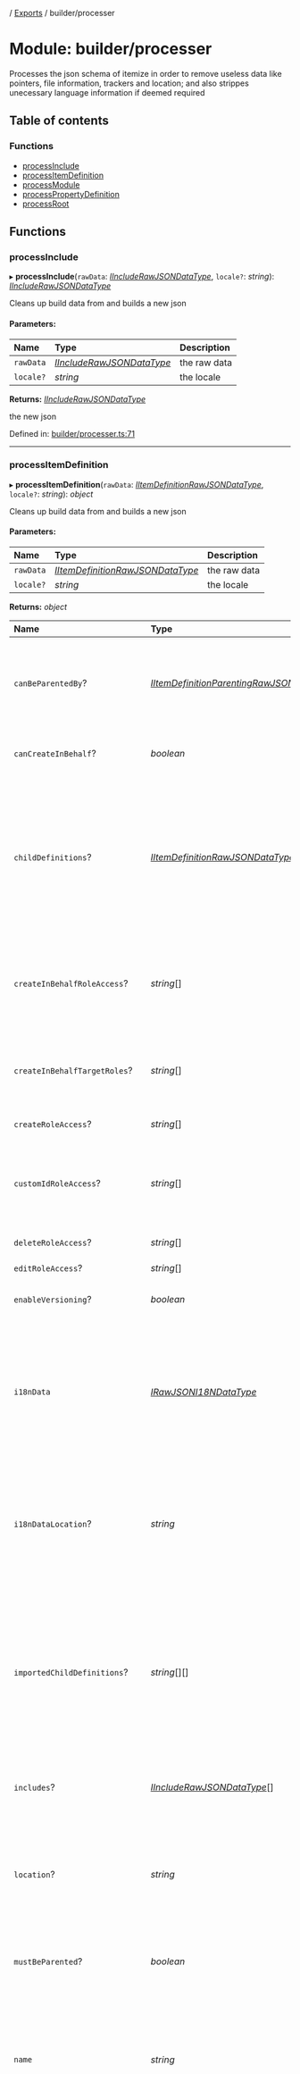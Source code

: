 [](../README.md) / [Exports](../modules.md) / builder/processer

# Module: builder/processer

Processes the json schema of itemize in order to remove useless data
like pointers, file information, trackers and location; and also strippes
unecessary language information if deemed required

## Table of contents

### Functions

- [processInclude](builder_processer.md#processinclude)
- [processItemDefinition](builder_processer.md#processitemdefinition)
- [processModule](builder_processer.md#processmodule)
- [processPropertyDefinition](builder_processer.md#processpropertydefinition)
- [processRoot](builder_processer.md#processroot)

## Functions

### processInclude

▸ **processInclude**(`rawData`: [*IIncludeRawJSONDataType*](../interfaces/base_root_module_itemdefinition_include.iincluderawjsondatatype.md), `locale?`: *string*): [*IIncludeRawJSONDataType*](../interfaces/base_root_module_itemdefinition_include.iincluderawjsondatatype.md)

Cleans up build data from
and builds a new json

#### Parameters:

Name | Type | Description |
:------ | :------ | :------ |
`rawData` | [*IIncludeRawJSONDataType*](../interfaces/base_root_module_itemdefinition_include.iincluderawjsondatatype.md) | the raw data   |
`locale?` | *string* | the locale   |

**Returns:** [*IIncludeRawJSONDataType*](../interfaces/base_root_module_itemdefinition_include.iincluderawjsondatatype.md)

the new json

Defined in: [builder/processer.ts:71](https://github.com/onzag/itemize/blob/11a98dec/builder/processer.ts#L71)

___

### processItemDefinition

▸ **processItemDefinition**(`rawData`: [*IItemDefinitionRawJSONDataType*](../interfaces/base_root_module_itemdefinition.iitemdefinitionrawjsondatatype.md), `locale?`: *string*): *object*

Cleans up build data from
and builds a new json

#### Parameters:

Name | Type | Description |
:------ | :------ | :------ |
`rawData` | [*IItemDefinitionRawJSONDataType*](../interfaces/base_root_module_itemdefinition.iitemdefinitionrawjsondatatype.md) | the raw data   |
`locale?` | *string* | the locale   |

**Returns:** *object*

Name | Type | Description |
:------ | :------ | :------ |
`canBeParentedBy`? | [*IItemDefinitionParentingRawJSONDataType*](../interfaces/base_root_module_itemdefinition.iitemdefinitionparentingrawjsondatatype.md)[] | Whether it can be parented by other item definitions, these represent a list of rules   |
`canCreateInBehalf`? | *boolean* | Whether an user role can create in behalf   |
`childDefinitions`? | [*IItemDefinitionRawJSONDataType*](../interfaces/base_root_module_itemdefinition.iitemdefinitionrawjsondatatype.md)[] | The actual child definitions that this item definition contains this is appended during process as an array of this same object aka it recurses as a tree   |
`createInBehalfRoleAccess`? | *string*[] | A list of roles of which this item definition is allowed to be used to create in behalf   |
`createInBehalfTargetRoles`? | *string*[] | A list of roles which the item definition is allowed to create in behalf to   |
`createRoleAccess`? | *string*[] | Create role permissions   |
`customIdRoleAccess`? | *string*[] | A list of roles which this item definition is allowed to be used to make custom ids   |
`deleteRoleAccess`? | *string*[] | Delete role permissions   |
`editRoleAccess`? | *string*[] | Edit role permissions   |
`enableVersioning`? | *boolean* | Whether versioning is enabled   |
`i18nData` | [*IRawJSONI18NDataType*](../interfaces/base_root_module.irawjsoni18ndatatype.md) | The i18n data that is attached to that item definition it also doesn't exist in the unprocessed data but comes from the properties file   |
`i18nDataLocation`? | *string* | Also stripped after processed, represents the file location for the i18n properties file   |
`importedChildDefinitions`? | *string*[][] | This gets added during the building process and represents the list of imported definitions that exist within the module and are used for includes these are paths   |
`includes`? | [*IIncludeRawJSONDataType*](../interfaces/base_root_module_itemdefinition_include.iincluderawjsondatatype.md)[] | The includes exist within the item definition   |
`location`? | *string* | Location only exists during the building process and it's stripped and represents the file location the file is   |
`mustBeParented`? | *boolean* | Whether it actually must always be parented   |
`name` | *string* | The name doesn't exist within the raw unprocessed data but it's added and it's equal to the file name or the folder name in case of index.json   |
`ownerIsObjectId`? | *boolean* | This only really makes sense in the user case and it basically shifts the ownership of the object to be its id rather than its created_by attribute   |
`ownerReadRoleAccess`? | *string*[] | If a role doesn't fit the criteria specified in the list the owner of a given item cannot truly be read and the created_by field becomes the unspecified owner   |
`parentingRoleAccess`? | *string*[] | A list of roles who have access to parenting   |
`pointers`? | *any* | The pointers come during the parsing method and are stripped as well after built and it's used to create tracebacks from the raw data   |
`policies`? | [*IPoliciesRawJSONDataType*](../interfaces/base_root_module_itemdefinition.ipoliciesrawjsondatatype.md) | the policies in the raw json form as they are specified in the unprocessed file   |
`properties`? | [*IPropertyDefinitionRawJSONDataType*](../interfaces/base_root_module_itemdefinition_propertydefinition.ipropertydefinitionrawjsondatatype.md)[] | The properties represent the list of properties it has   |
`raw`? | *string* | This is the raw content of the file the pointers came from and it's also stripped after built is done   |
`readRoleAccess`? | *string*[] | Read role permissions   |
`requestLimiters`? | [*IRequestLimitersType*](../interfaces/base_root.irequestlimiterstype.md) | the request limiters   |
`searchRoleAccess`? | *string*[] | Permissions for search purposes   |
`searchable`? | *boolean* | Whether the item definition is searchable, when a module is searchable and the item definition is not, the module precedes   |
`type` | *item* | Basic type   |
`versionIsCountry`? | *boolean* | Whether the version can be a country   |
`versionIsLanguage`? | *boolean* | Whether the version can be a language   |
`versionIsLanguageAndCountry`? | *boolean* | Whether the version can be a country language concat pair such as en-US or fi-FI   |
`versioningRoleAccess`? | *string*[] | The roles that are allowed to do versioning   |

the new json

Defined in: [builder/processer.ts:29](https://github.com/onzag/itemize/blob/11a98dec/builder/processer.ts#L29)

___

### processModule

▸ **processModule**(`rawData`: [*IModuleRawJSONDataType*](../interfaces/base_root_module.imodulerawjsondatatype.md), `locale?`: *string*): *object*

Cleans up build data from
and builds a new json

#### Parameters:

Name | Type | Description |
:------ | :------ | :------ |
`rawData` | [*IModuleRawJSONDataType*](../interfaces/base_root_module.imodulerawjsondatatype.md) | the raw data   |
`locale?` | *string* | the locale   |

**Returns:** *object*

Name | Type | Description |
:------ | :------ | :------ |
`children` | ([*IItemDefinitionRawJSONDataType*](../interfaces/base_root_module_itemdefinition.iitemdefinitionrawjsondatatype.md) \| [*IModuleRawJSONDataType*](../interfaces/base_root_module.imodulerawjsondatatype.md))[] | the children either module or item definition as found during the folder search   |
`flagRoleAccess`? | *string*[] | The roles that have flagging capabilities over the item definitions of this module, if not specified defaults to anyone logged, flagging only exists at module level and affects all the children   |
`i18nData` | [*IRawJSONI18NDataType*](../interfaces/base_root_module.irawjsoni18ndatatype.md) | The internationalization data   |
`i18nDataLocation`? | *string* | Also stripped after processed, represents the file location for the i18n properties file   |
`location`? | *string* | Location only exists during the building process and it's stripped and represents the file location the file is   |
`maxSearchRecords`? | *number* | Affects both the module and item definition, this determines the amount of match results that can be retrieved at once, if not specified fallbacks to MAX_SEARCH_RECORDS_DEFAULT   |
`maxSearchResults`? | *number* | Affects both the module and the item definition, this determines how big the page of requested values can be, for the limit and offset, it also determines the size of GET_LIST query requests as well that should give a value that is less or equal to this amount, the default for this value is MAX_SEARCH_RESULTS_DEFAULT   |
`modRoleAccess`? | *string*[] | The roles that have moderation capabilities over the item definitions under this module modding only exist at module level as well   |
`name` | *string* | The name of the file that now becomes a property   |
`pointers`? | *any* | The pointers come during the parsing method and are stripped as well after built and it's used to create tracebacks from the raw data   |
`propExtLocation`? | *string* | The prop extensions file location for the module, also stripped   |
`propExtPointers`? | *any* | The prop extensions pointers for use within the tracebacks during the build process, stripped down after done   |
`propExtRaw`? | *string* | The prop extensions raw file source, stripped down as well   |
`propExtensions`? | [*IPropertyDefinitionRawJSONDataType*](../interfaces/base_root_module_itemdefinition_propertydefinition.ipropertydefinitionrawjsondatatype.md)[] | The prop extensions properties that this modules gives to all the item definitions   |
`raw`? | *string* | This is the raw content of the file the pointers came from and it's also stripped after built is done   |
`readRoleAccess`? | *string*[] | The read role access   |
`requestLimiters`? | [*IRequestLimitersType*](../interfaces/base_root.irequestlimiterstype.md) | And AND request limiter is a very powerful one as this would ensure the creation of database indexes that will match and speed up these searches createdAt creates a limiter that requests any search to contain created_at createdBy creates a limiter that requests any search to contain created_by parenting requests for a parent and custom adds to custom properties that will be required at module level, these are basically args And AND index will ensure to add an ordered btree index to these   |
`searchRoleAccess`? | *string*[] | The search role access   |
`searchable`? | *boolean* | Whether the module, and only the module itself is searchable   |
`type` | *module* | The type is module   |

the new json

Defined in: [builder/processer.ts:115](https://github.com/onzag/itemize/blob/11a98dec/builder/processer.ts#L115)

___

### processPropertyDefinition

▸ **processPropertyDefinition**(`rawData`: [*IPropertyDefinitionRawJSONDataType*](../interfaces/base_root_module_itemdefinition_propertydefinition.ipropertydefinitionrawjsondatatype.md), `locale?`: *string*): [*IPropertyDefinitionRawJSONDataType*](../interfaces/base_root_module_itemdefinition_propertydefinition.ipropertydefinitionrawjsondatatype.md)

#### Parameters:

Name | Type |
:------ | :------ |
`rawData` | [*IPropertyDefinitionRawJSONDataType*](../interfaces/base_root_module_itemdefinition_propertydefinition.ipropertydefinitionrawjsondatatype.md) |
`locale?` | *string* |

**Returns:** [*IPropertyDefinitionRawJSONDataType*](../interfaces/base_root_module_itemdefinition_propertydefinition.ipropertydefinitionrawjsondatatype.md)

Defined in: [builder/processer.ts:90](https://github.com/onzag/itemize/blob/11a98dec/builder/processer.ts#L90)

___

### processRoot

▸ **processRoot**(`rawData`: [*IRootRawJSONDataType*](../interfaces/base_root.irootrawjsondatatype.md), `locale?`: *string*): *object*

Cleans up build data from
and builds a new json

#### Parameters:

Name | Type | Description |
:------ | :------ | :------ |
`rawData` | [*IRootRawJSONDataType*](../interfaces/base_root.irootrawjsondatatype.md) | the raw data   |
`locale?` | *string* | the locale   |

**Returns:** *object*

Name | Type | Description |
:------ | :------ | :------ |
`children` | [*IModuleRawJSONDataType*](../interfaces/base_root_module.imodulerawjsondatatype.md)[] | All the modules contained within the root it is added after the build   |
`i18nData` | [*Ii18NType*](../interfaces/base_root.ii18ntype.md) | The i18n information that comes from the properties file   |
`location`? | *string* | Exists during the building process and represents the file location it is stripped after processing   |
`pointers`? | *any* | Also exists during the building process only and it's the pointers that are used for tracebacks   |
`raw`? | *string* | The raw content of the file itself, as a plain string, it's stripped after processing   |
`type` | *root* | The type is always root   |

the new json

Defined in: [builder/processer.ts:164](https://github.com/onzag/itemize/blob/11a98dec/builder/processer.ts#L164)
